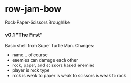 # row-jam-bow
Rock-Paper-Scissors Broughlike

### v0.1 "The First"
Basic shell from Super Turtle Man. Changes:
- name... of course
- enemies can damage each other
- rock, paper, and scissors based enemies
- player is rock type
- rock is weak to paper is weak to scissors is weak to rock
